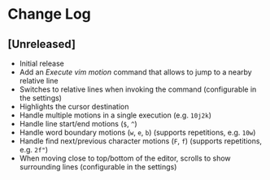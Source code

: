 # Change Log

## [Unreleased]

- Initial release
- Add an _Execute vim motion_ command that allows to jump to a nearby relative line
- Switches to relative lines when invoking the command (configurable in the settings)
- Highlights the cursor destination
- Handle multiple motions in a single execution (e.g. `10j2k`)
- Handle line start/end motions (`$`, `^`)
- Handle word boundary motions (`w`, `e`, `b`) (supports repetitions, e.g. `10w`)
- Handle find next/previous character motions (`F`, `f`) (supports repetitions, e.g. `2f"`)
- When moving close to top/bottom of the editor, scrolls to show surrounding lines (configurable in the settings)
